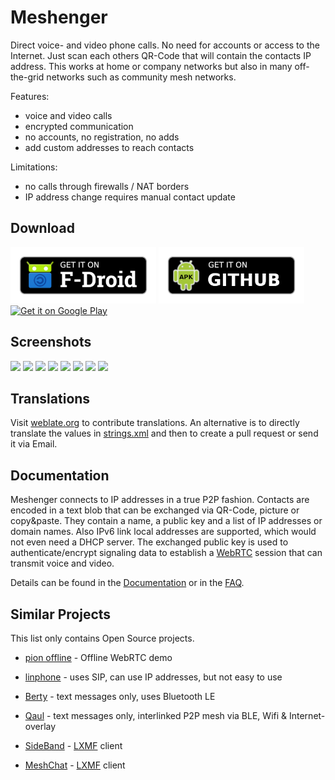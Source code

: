 # Meshenger

Direct voice- and video phone calls. No need for accounts or access to the Internet. Just scan each others QR-Code that will contain the contacts IP address. This works at home or company networks but also in many off-the-grid networks such as community mesh networks.

Features:

- voice and video calls
- encrypted communication
- no accounts, no registration, no adds
- add custom addresses to reach contacts


Limitations:

- no calls through firewalls / NAT borders
- IP address change requires manual contact update

## Download

[<img src="docs/fdroid.png" alt="Get it on F-Droid" height="90">](https://f-droid.org/packages/d.d.meshenger/)
[<img src="docs/apk.png" alt="Get it on GitHub" height="90">](https://github.com/meshenger-app/meshenger-android/releases)
[<img src="docs/gplay.png" alt="Get it on Google Play" height="90">](https://play.google.com/store/apps/details?id=app.meshenger)

## Screenshots

<img src="graphical-assets/phone-screenshots/logo_4.0.4.png" width="170"> <img src="graphical-assets/phone-screenshots/hello_4.0.4.png" width="170"> <img src="graphical-assets/phone-screenshots/qrcode_4.0.4.png" width="170"> <img src="graphical-assets/phone-screenshots/contacts_4.0.4.png" width="170"> <img src="graphical-assets/phone-screenshots/ringing_4.0.4.png" width="170"> <img src="graphical-assets/phone-screenshots/video_call_4.0.4.png" width="170"> <img src="graphical-assets/phone-screenshots/settings_4.0.4.png" width="170"> <img src="graphical-assets/phone-screenshots/address_management_4.0.4.png" width="170">

## Translations

Visit [weblate.org](https://hosted.weblate.org/engage/meshenger/) to contribute translations. An alternative is to directly translate the values in [strings.xml](https://github.com/meshenger-app/meshenger-android/blob/master/app/src/main/res/values/strings.xml) and then to create a pull request or send it via Email.

## Documentation

Meshenger connects to IP addresses in a true P2P fashion. Contacts are encoded in a text blob that can be exchanged via QR-Code, picture or copy&paste. They contain a name, a public key and a list of IP addresses or domain names. Also IPv6 link local addresses are supported, which would not even need a DHCP server. The exchanged public key is used to authenticate/encrypt signaling data to establish a [WebRTC](https://webrtc.org/) session that can transmit voice and video.

Details can be found in the [Documentation](docs/documentation.md) or in the [FAQ](docs/faq.md).

## Similar Projects

This list only contains Open Source projects.

* [pion offline](https://github.com/pion/offline-browser-communication) - Offline WebRTC demo
* [linphone](https://linphone.org/) - uses SIP, can use IP addresses, but not easy to use
* [Berty](https://berty.tech/) - text messages only, uses Bluetooth LE
* [Qaul](https://qaul.net/) - text messages only, interlinked P2P mesh via BLE, Wifi & Internet-overlay

* [SideBand](https://github.com/markqvist/Sideband) - [LXMF](https://github.com/markqvist/lxmf) client
* [MeshChat](https://github.com/liamcottle/reticulum-meshchat) - [LXMF](https://github.com/markqvist/lxmf) client
  
